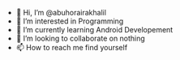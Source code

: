 - 👋 Hi, I’m @abuhorairakhalil
- 👀 I’m interested in Programming
- 🌱 I’m currently learning Android Developement
- 💞️ I’m looking to collaborate on nothing
- 📫 How to reach me find yourself

<!---
abuhorairakhalil/abuhorairakhalil is a ✨ special ✨ repository because its `README.md` (this file) appears on your GitHub profile.
You can click the Preview link to take a look at your changes.
--->
